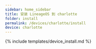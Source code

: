 ```yaml
---
sidebar: home_sidebar
title: 安装 LineageOS 到 charlotte
folder: install
permalink: /devices/charlotte/install
device: charlotte
---
```

{% include templates/device_install.md %}
